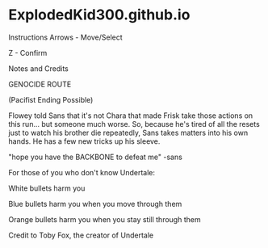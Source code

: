 # ExplodedKid300.github.io

Instructions
Arrows - Move/Select

Z - Confirm


Notes and Credits

GENOCIDE ROUTE

(Pacifist Ending Possible)

Flowey told Sans that it's not Chara that made Frisk take those actions on this run... but someone much worse. So, because he's tired of all the resets just to watch his brother die repeatedly, Sans takes matters into his own hands. He has a few new tricks up his sleeve.


"hope you have the BACKBONE to defeat me"
                                                                          -sans

For those of you who don't know Undertale:

White bullets harm you

Blue bullets harm you when you move through them

Orange bullets harm you when you stay still through them


Credit to Toby Fox, the creator of Undertale
